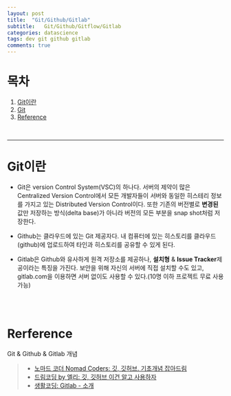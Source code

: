 ```yaml
---
layout: post
title:  "Git/Github/Gitlab"
subtitle:   Git/Github/Gitflow/Gitlab
categories: datascience
tags: dev git github gitlab
comments: true
---
```


# 목차
1. [Git이란](#git이란)
2. [Git]()
3. [Reference](#reference)

<br>

---

# Git이란
- Git은 version Control System(VSC)의 하나다. 서버의 제약이 많은 Centralized Version Control에서 모든 개발자들이 서버와 동일한 히스테리 정보를 가지고 있는 Distributed Version Control이다. 또한 기존의 버전별로 **변경된** 값만 저장하는 방식(delta base)가 아니라 버전의 모든 부분을 snap shot처럼 저장한다. <br>
    
- Github는 클라우드에 있는 Git 제공자다. 내 컴퓨터에 있는 히스토리를 클라우드(github)에 업로드하여 타인과 히스토리를 공유할 수 있게 된다.
    
- Gitlab은 Github와 유사하게 원격 저장소를 제공하나, **설치형** & **Issue Tracker**제공이라는 특징을 가진다. 보안을 위해 자신의 서버에 직접 설치할 수도 있고, gitlab.com을 이용하면 서버 없이도 사용할 수 있다.(10명 이하 프로젝트 무료 사용 가능)

<Br><br>

# Rerference
Git & Github & Gitlab 개념
> - [노마드 코더 Nomad Coders: 깃, 깃허브. 기초개념 잡아드림](https://www.youtube.com/watch?v=YFNQwo7iTNc)
> - [드림코딩 by 엘리: 깃, 깃허브 이건 알고 사용하자](https://www.youtube.com/watch?v=lPrxhA4PLoA)
> - [생활코딩: Gitlab - 소개](https://www.youtube.com/watch?v=gjNnF85Zt1Y)


